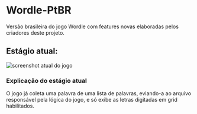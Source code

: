 # Wordle-PtBR

Versão brasileira do jogo Wordle com features novas elaboradas pelos criadores deste projeto.

## Estágio atual:

![screenshot atual do jogo](https://github.com/user-attachments/assets/3cc9e1f6-5a44-4a36-8a04-2006afafe92a)

### Explicação do estágio atual

O jogo já coleta uma palavra de uma lista de palavras, eviando-a ao arquivo responsável pela lógica do jogo, e só exibe as letras digitadas em grid habilitados.
